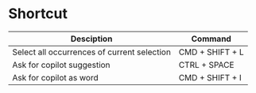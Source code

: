 # Shortcut

| Desciption                                  | Command         |
| ------------------------------------------- | --------------- |
| Select all occurrences of current selection | CMD + SHIFT + L |
| Ask for copilot suggestion                  | CTRL + SPACE    |
| Ask for copilot as word                     | CMD + SHIFT + I |
